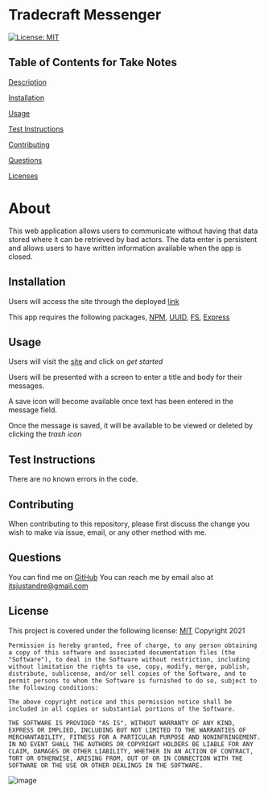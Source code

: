 
# Tradecraft Messenger
[![License: MIT](https://img.shields.io/badge/License-MIT-yellow.svg)](https://opensource.org/licenses/MIT)
          
 ## Table of Contents for Take Notes
          
[Description](#About)
          
[Installation](#Installation)
          
[Usage](#Usage)
          
[Test Instructions](#Test)
          
[Contributing](#Contributing)
          
[Questions](#Questions)
          
[Licenses](#Licenses)
          
# About
This web application allows users to communicate without having that data stored where it can be retrieved by bad actors. The data enter is persistent and allows users to have written information available when the app is closed.
## Installation
Users will access the site through the deployed [link](https://dashboard.heroku.com/apps/glacial-lowlands-01995)

This app requires the following packages, [NPM](https://docs.npmjs.com/cli/v6/commands/npm-install), [UUID](https://www.npmjs.com/package/uuid), [FS](https://www.npmjs.com/package/file-system), [Express](https://www.npmjs.com/package/express)

## Usage
Users will visit the [site](https://dashboard.heroku.com/apps/glacial-lowlands-01995) and click on *get started* 

Users will be presented with a screen to enter a title and body for their messages.

A save icon will become available once text has been entered in the message field.

Once the message is saved, it will be available to be viewed or deleted by clicking the *trash icon*

## Test Instructions
There are no known errors in the code.
          
          
## Contributing
When contributing to this repository, please first discuss the change you wish to make via issue, email, or any other method with me.
          
## Questions
You can find me on [GitHub](https://www.github.com/AndreDiop) 
You can reach me by email also at itsjustandre@gmail.com
## License
This project is covered under the following 
license:
[MIT](https://opensource.org/licenses/MIT)
Copyright 2021

    Permission is hereby granted, free of charge, to any person obtaining a copy of this software and associated documentation files (the "Software"), to deal in the Software without restriction, including without limitation the rights to use, copy, modify, merge, publish, distribute, sublicense, and/or sell copies of the Software, and to permit persons to whom the Software is furnished to do so, subject to the following conditions:
    
    The above copyright notice and this permission notice shall be included in all copies or substantial portions of the Software.
    
    THE SOFTWARE IS PROVIDED "AS IS", WITHOUT WARRANTY OF ANY KIND, EXPRESS OR IMPLIED, INCLUDING BUT NOT LIMITED TO THE WARRANTIES OF MERCHANTABILITY, FITNESS FOR A PARTICULAR PURPOSE AND NONINFRINGEMENT. IN NO EVENT SHALL THE AUTHORS OR COPYRIGHT HOLDERS BE LIABLE FOR ANY CLAIM, DAMAGES OR OTHER LIABILITY, WHETHER IN AN ACTION OF CONTRACT, TORT OR OTHERWISE, ARISING FROM, OUT OF OR IN CONNECTION WITH THE SOFTWARE OR THE USE OR OTHER DEALINGS IN THE SOFTWARE.
![image](https://user-images.githubusercontent.com/73041328/110143106-dd8c4c80-7da4-11eb-9ae8-7a4a242b982b.png)
